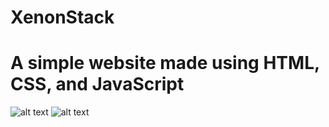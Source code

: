 # XenonStack
# A simple website made using HTML, CSS, and JavaScript
![alt text](https://github.com/uttamkagithub/XenonStack/blob/main/readme_img2.png)
![alt text](https://github.com/uttamkagithub/XenonStack/blob/main/readme_img.png)
